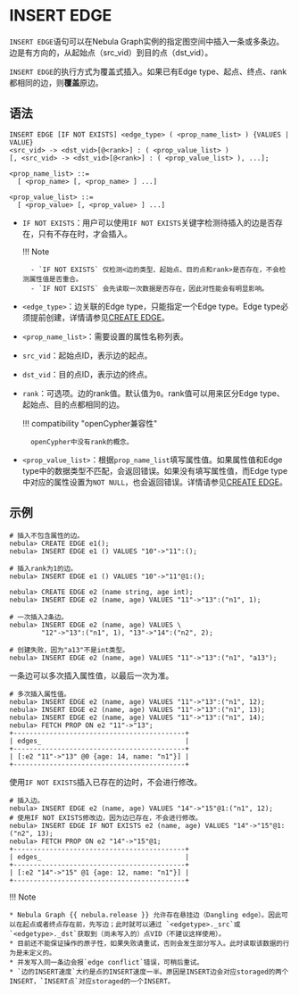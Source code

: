 # INSERT EDGE

`INSERT EDGE`语句可以在Nebula Graph实例的指定图空间中插入一条或多条边。边是有方向的，从起始点（src_vid）到目的点（dst_vid）。

`INSERT EDGE`的执行方式为覆盖式插入。如果已有Edge type、起点、终点、rank都相同的边，则**覆盖**原边。

## 语法

```ngql
INSERT EDGE [IF NOT EXISTS] <edge_type> ( <prop_name_list> ) {VALUES | VALUE}
<src_vid> -> <dst_vid>[@<rank>] : ( <prop_value_list> )
[, <src_vid> -> <dst_vid>[@<rank>] : ( <prop_value_list> ), ...];

<prop_name_list> ::=
  [ <prop_name> [, <prop_name> ] ...]

<prop_value_list> ::=
  [ <prop_value> [, <prop_value> ] ...]
```

- `IF NOT EXISTS`：用户可以使用`IF NOT EXISTS`关键字检测待插入的边是否存在，只有不存在时，才会插入。

  !!! Note

        - `IF NOT EXISTS` 仅检测<边的类型、起始点、目的点和rank>是否存在，不会检测属性值是否重合。
        - `IF NOT EXISTS` 会先读取一次数据是否存在，因此对性能会有明显影响。

- `<edge_type>`：边关联的Edge type，只能指定一个Edge type。Edge type必须提前创建，详情请参见[CREATE EDGE](../11.edge-type-statements/1.create-edge.md)。

- `<prop_name_list>`：需要设置的属性名称列表。

- `src_vid`：起始点ID，表示边的起点。

- `dst_vid`：目的点ID，表示边的终点。

- `rank`：可选项。边的rank值。默认值为`0`。rank值可以用来区分Edge type、起始点、目的点都相同的边。

  !!! compatibility "openCypher兼容性"

        openCypher中没有rank的概念。

- `<prop_value_list>`：根据`prop_name_list`填写属性值。如果属性值和Edge type中的数据类型不匹配，会返回错误。如果没有填写属性值，而Edge type中对应的属性设置为`NOT NULL`，也会返回错误。详情请参见[CREATE EDGE](../11.edge-type-statements/1.create-edge.md)。

## 示例

```ngql
# 插入不包含属性的边。
nebula> CREATE EDGE e1();                 
nebula> INSERT EDGE e1 () VALUES "10"->"11":();  

# 插入rank为1的边。
nebula> INSERT EDGE e1 () VALUES "10"->"11"@1:(); 
```

```ngql
nebula> CREATE EDGE e2 (name string, age int); 
nebula> INSERT EDGE e2 (name, age) VALUES "11"->"13":("n1", 1);

# 一次插入2条边。
nebula> INSERT EDGE e2 (name, age) VALUES \
        "12"->"13":("n1", 1), "13"->"14":("n2", 2); 

# 创建失败，因为"a13"不是int类型。
nebula> INSERT EDGE e2 (name, age) VALUES "11"->"13":("n1", "a13");
```

一条边可以多次插入属性值，以最后一次为准。

```ngql
# 多次插入属性值。
nebula> INSERT EDGE e2 (name, age) VALUES "11"->"13":("n1", 12);
nebula> INSERT EDGE e2 (name, age) VALUES "11"->"13":("n1", 13);
nebula> INSERT EDGE e2 (name, age) VALUES "11"->"13":("n1", 14);
nebula> FETCH PROP ON e2 "11"->"13";
+-------------------------------------------+
| edges_                                    |
+-------------------------------------------+
| [:e2 "11"->"13" @0 {age: 14, name: "n1"}] |
+-------------------------------------------+
```

使用`IF NOT EXISTS`插入已存在的边时，不会进行修改。

```ngql
# 插入边。
nebula> INSERT EDGE e2 (name, age) VALUES "14"->"15"@1:("n1", 12);
# 使用IF NOT EXISTS修改边，因为边已存在，不会进行修改。
nebula> INSERT EDGE IF NOT EXISTS e2 (name, age) VALUES "14"->"15"@1:("n2", 13);
nebula> FETCH PROP ON e2 "14"->"15"@1;
+-------------------------------------------+
| edges_                                    |
+-------------------------------------------+
| [:e2 "14"->"15" @1 {age: 12, name: "n1"}] |
+-------------------------------------------+
```

!!! Note

    * Nebula Graph {{ nebula.release }} 允许存在悬挂边（Dangling edge）。因此可以在起点或者终点存在前，先写边；此时就可以通过 `<edgetype>._src`或`<edgetype>._dst`获取到（尚未写入的）点VID（不建议这样使用）。
    * 目前还不能保证操作的原子性，如果失败请重试，否则会发生部分写入。此时读取该数据的行为是未定义的。
    * 并发写入同一条边会报`edge conflict`错误，可稍后重试。
    * `边的INSERT速度`大约是点的INSERT速度一半。原因是INSERT边会对应storaged的两个INSERT，`INSERT点`对应storaged的一个INSERT。
